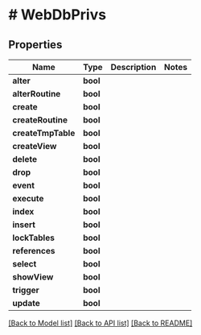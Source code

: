 # # WebDbPrivs

## Properties

Name | Type | Description | Notes
------------ | ------------- | ------------- | -------------
**alter** | **bool** |  |
**alterRoutine** | **bool** |  |
**create** | **bool** |  |
**createRoutine** | **bool** |  |
**createTmpTable** | **bool** |  |
**createView** | **bool** |  |
**delete** | **bool** |  |
**drop** | **bool** |  |
**event** | **bool** |  |
**execute** | **bool** |  |
**index** | **bool** |  |
**insert** | **bool** |  |
**lockTables** | **bool** |  |
**references** | **bool** |  |
**select** | **bool** |  |
**showView** | **bool** |  |
**trigger** | **bool** |  |
**update** | **bool** |  |

[[Back to Model list]](../../README.md#models) [[Back to API list]](../../README.md#endpoints) [[Back to README]](../../README.md)
